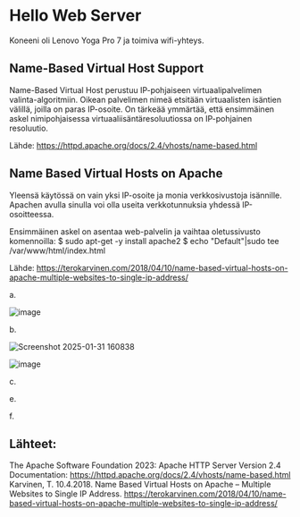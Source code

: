 # Hello Web Server

Koneeni oli Lenovo Yoga Pro 7 ja toimiva wifi-yhteys. 

## Name-Based Virtual Host Support

Name-Based Virtual Host perustuu IP-pohjaiseen virtuaalipalvelimen valinta-algoritmiin. Oikean palvelimen nimeä etsitään virtuaalisten isäntien välillä, joilla on paras IP-osoite. On tärkeää ymmärtää, että ensimmäinen askel nimipohjaisessa virtuaaliisäntäresoluutiossa on IP-pohjainen resoluutio. 

Lähde: https://httpd.apache.org/docs/2.4/vhosts/name-based.html  

## Name Based Virtual Hosts on Apache

Yleensä käytössä on vain yksi IP-osoite ja monia verkkosivustoja isännille. Apachen avulla sinulla voi olla useita verkkotunnuksia yhdessä IP-osoitteessa.

Ensimmäinen askel on asentaa web-palvelin ja vaihtaa oletussivusto komennoilla:
$ sudo apt-get -y install apache2
$ echo "Default"|sudo tee /var/www/html/index.html

Lähde: https://terokarvinen.com/2018/04/10/name-based-virtual-hosts-on-apache-multiple-websites-to-single-ip-address/

a. 

![image](https://github.com/user-attachments/assets/66a70a44-d23e-492d-ae14-06dc307059d5)

b.

![Screenshot 2025-01-31 160838](https://github.com/user-attachments/assets/caa3a17d-986c-4f4a-991c-59d18543d7df)


![image](https://github.com/user-attachments/assets/a580bc32-48d5-4d24-b4d8-a69975df3e79)

c.

e.

f.

## Lähteet: 
The Apache Software Foundation 2023: Apache HTTP Server Version 2.4 Documentation: https://httpd.apache.org/docs/2.4/vhosts/name-based.html  
Karvinen, T. 10.4.2018. Name Based Virtual Hosts on Apache – Multiple Websites to Single IP Address. https://terokarvinen.com/2018/04/10/name-based-virtual-hosts-on-apache-multiple-websites-to-single-ip-address/  
